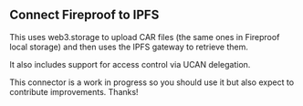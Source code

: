 ## Connect Fireproof to IPFS

This uses web3.storage to upload CAR files (the same ones in Fireproof local storage) and then uses the IPFS gateway to retrieve them.

It also includes support for access control via UCAN delegation.

This connector is a work in progress so you should use it but also expect to contribute improvements. Thanks!